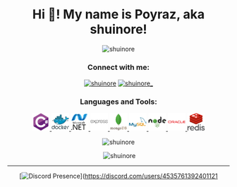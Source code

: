 <div align="center">
  <h1>Hi 👋! My name is Poyraz, aka shuinore!</h1>

  <p> <img src="https://komarev.com/ghpvc/?username=shuinore&label=Profile%20views&color=12b594&style=flat" alt="shuinore" /> </p>

  <h3>Connect with me:</h3>
  <p>
    <a href="https://twitter.com/shuinore" target="blank"><img align="center" src="https://raw.githubusercontent.com/rahuldkjain/github-profile-readme-generator/master/src/images/icons/Social/twitter.svg" alt="shuinore" height="30" width="40" /></a>
     <a href="https://instagram.com/shuinore_" target="blank"><img align="center" src="https://raw.githubusercontent.com/rahuldkjain/github-profile-readme-generator/master/src/images/icons/Social/instagram.svg" alt="shuinore_" height="30" width="40" /></a>
  </p>

  <h3>Languages and Tools:</h3>
  <p>
    <a href="https://www.w3schools.com/cs/" target="_blank" rel="noreferrer"> <img src="https://raw.githubusercontent.com/devicons/devicon/master/icons/csharp/csharp-original.svg" alt="csharp" width="40" height="40"/> </a>
    <a href="https://www.docker.com/" target="_blank" rel="noreferrer"> <img src="https://raw.githubusercontent.com/devicons/devicon/master/icons/docker/docker-original-wordmark.svg" alt="docker" width="40" height="40"/> </a>
    <a href="https://dotnet.microsoft.com/" target="_blank" rel="noreferrer"> <img src="https://raw.githubusercontent.com/devicons/devicon/master/icons/dot-net/dot-net-original-wordmark.svg" alt="dotnet" width="40" height="40"/> </a>
    <a href="https://expressjs.com" target="_blank" rel="noreferrer"> <img src="https://raw.githubusercontent.com/devicons/devicon/master/icons/express/express-original-wordmark.svg" alt="express" width="40" height="40"/> </a>
    <a href="https://www.mongodb.com/" target="_blank" rel="noreferrer"> <img src="https://raw.githubusercontent.com/devicons/devicon/master/icons/mongodb/mongodb-original-wordmark.svg" alt="mongodb" width="40" height="40"/> </a>
    <a href="https://www.mysql.com/" target="_blank" rel="noreferrer"> <img src="https://raw.githubusercontent.com/devicons/devicon/master/icons/mysql/mysql-original-wordmark.svg" alt="mysql" width="40" height="40"/> </a>
    <a href="https://nodejs.org" target="_blank" rel="noreferrer"> <img src="https://raw.githubusercontent.com/devicons/devicon/master/icons/nodejs/nodejs-original-wordmark.svg" alt="nodejs" width="40" height="40"/> </a>
    <a href="https://www.oracle.com/" target="_blank" rel="noreferrer"> <img src="https://raw.githubusercontent.com/devicons/devicon/master/icons/oracle/oracle-original.svg" alt="oracle" width="40" height="40"/> </a>
    <a href="https://redis.io/" target="_blank" rel="noreferrer"> <img src="https://raw.githubusercontent.com/devicons/devicon/master/icons/redis/redis-original-wordmark.svg" alt="oracle" width="40" height="40"/> </a>
  </p>

  <p><img src="https://github-readme-stats.vercel.app/api/top-langs?username=shuinore&show_icons=true&theme=dark&locale=en&layout=compact" alt="shuinore" /></p>

  <p>&nbsp;<img src="https://github-readme-stats.vercel.app/api?username=shuinore&show_icons=true&locale=en" alt="shuinore" /></p>

  ---

  [![Discord Presence](https://lanyard.cnrad.dev/api/453576139240112138)](https://discord.com/users/4535761392401121
